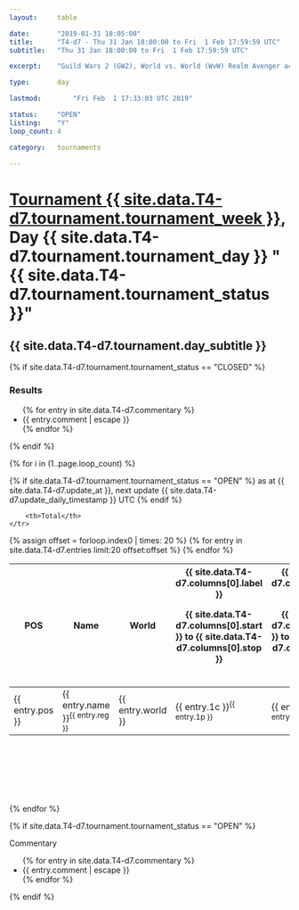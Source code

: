 ```yaml
---
layout: 	table

date: 		"2019-01-31 18:05:00"
title: 		"T4-d7 - Thu 31 Jan 18:00:00 to Fri  1 Feb 17:59:59 UTC"
subtitle: 	"Thu 31 Jan 18:00:00 to Fri  1 Feb 17:59:59 UTC"

excerpt:    "Guild Wars 2 (GW2), World vs. World (WvW) Realm Avenger achivement Tournament. \"Every Kill Counts\""

type:       day

lastmod: 		"Fri Feb  1 17:33:03 UTC 2019"

status:     "OPEN"
listing:    "Y"
loop_count: 4

category: 	tournaments

---
```

<div class="table_header">
    <h1><a href="{{ site.data.T4-d7.tournament.week_url }}">Tournament {{ site.data.T4-d7.tournament.tournament_week }}</a>, Day {{ site.data.T4-d7.tournament.tournament_day }} "{{ site.data.T4-d7.tournament.tournament_status }}"</h1>
    <h2>{{ site.data.T4-d7.tournament.day_subtitle }}</h2> 
</div>

{% if site.data.T4-d7.tournament.tournament_status == "CLOSED" %} 
<div class="commentary">
  <h3>Results</h3>
  <ul>
    {% for entry in site.data.T4-d7.commentary %}
    <li class="commentary_list">{{ entry.comment | escape }}</li>
    {% endfor %}
  </ul>
</div>
{% endif %}


{% for i in (1..page.loop_count) %}

{% if site.data.T4-d7.tournament.tournament_status == "OPEN" %} 
<span class="table_nextupdate">as at {{ site.data.T4-d7.update_at }}, next update {{ site.data.T4-d7.update_daily_timestamp }} UTC</span> 
{% endif %}

<table class="day_table">
  <colgroup>
    <col style="width:18px">
    <col style="width:55px">
    <col style="width:55px">
    <col style="width:12px">
    <col style="width:12px">
    <col style="width:12px">
    <col style="width:12px">
    <col style="width:12px">
    <col style="width:12px">
    <col style="width:12px">
    <col style="width:12px">
    <col style="width:12px">
    <col style="width:12px">
    <col style="width:12px">
    <col style="width:12px">
    <col style="width:12px">
    <col style="width:12px">
    <col style="width:12px">
    <col style="width:12px">
    <col style="width:12px">
    <col style="width:12px">
    <col style="width:12px">
    <col style="width:12px">
    <col style="width:12px">
    <col style="width:12px">
    <col style="width:12px">
    <col style="width:12px">
    <col style="width:18px">
  </colgroup>  
  <thead>
    <tr>
        <th>POS</th>
        <th class="AlignLeft">Name</th>
        <th class="AlignLeft">World</th>

<th><div class="label">{{ site.data.T4-d7.columns[0].label }}<p class="onhover">{{ site.data.T4-d7.columns[0].start }} to {{ site.data.T4-d7.columns[0].stop }}</p></div>​</th>
<th><div class="label">{{ site.data.T4-d7.columns[1].label }}<p class="onhover">{{ site.data.T4-d7.columns[1].start }} to {{ site.data.T4-d7.columns[1].stop }}</p></div>​</th>
<th><div class="label">{{ site.data.T4-d7.columns[2].label }}<p class="onhover">{{ site.data.T4-d7.columns[2].start }} to {{ site.data.T4-d7.columns[2].stop }}</p></div>​</th>
<th><div class="label">{{ site.data.T4-d7.columns[3].label }}<p class="onhover">{{ site.data.T4-d7.columns[3].start }} to {{ site.data.T4-d7.columns[3].stop }}</p></div>​</th>
<th><div class="label">{{ site.data.T4-d7.columns[4].label }}<p class="onhover">{{ site.data.T4-d7.columns[4].start }} to {{ site.data.T4-d7.columns[4].stop }}</p></div>​</th>
<th><div class="label">{{ site.data.T4-d7.columns[5].label }}<p class="onhover">{{ site.data.T4-d7.columns[5].start }} to {{ site.data.T4-d7.columns[5].stop }}</p></div>​</th>
<th><div class="label">{{ site.data.T4-d7.columns[6].label }}<p class="onhover">{{ site.data.T4-d7.columns[6].start }} to {{ site.data.T4-d7.columns[6].stop }}</p></div>​</th>
<th><div class="label">{{ site.data.T4-d7.columns[7].label }}<p class="onhover">{{ site.data.T4-d7.columns[7].start }} to {{ site.data.T4-d7.columns[7].stop }}</p></div>​</th>
<th><div class="label">{{ site.data.T4-d7.columns[8].label }}<p class="onhover">{{ site.data.T4-d7.columns[8].start }} to {{ site.data.T4-d7.columns[8].stop }}</p></div>​</th>
<th><div class="label">{{ site.data.T4-d7.columns[9].label }}<p class="onhover">{{ site.data.T4-d7.columns[9].start }} to {{ site.data.T4-d7.columns[9].stop }}</p></div>​</th>
<th><div class="label">{{ site.data.T4-d7.columns[10].label }}<p class="onhover">{{ site.data.T4-d7.columns[10].start }} to {{ site.data.T4-d7.columns[10].stop }}</p></div>​</th>

<th><div class="label">{{ site.data.T4-d7.columns[11].label }}<p class="onhover">{{ site.data.T4-d7.columns[11].start }} to {{ site.data.T4-d7.columns[11].stop }}</p></div>​</th>
<th><div class="label">{{ site.data.T4-d7.columns[12].label }}<p class="onhover">{{ site.data.T4-d7.columns[12].start }} to {{ site.data.T4-d7.columns[12].stop }}</p></div>​</th>
<th><div class="label">{{ site.data.T4-d7.columns[13].label }}<p class="onhover">{{ site.data.T4-d7.columns[13].start }} to {{ site.data.T4-d7.columns[13].stop }}</p></div>​</th>
<th><div class="label">{{ site.data.T4-d7.columns[14].label }}<p class="onhover">{{ site.data.T4-d7.columns[14].start }} to {{ site.data.T4-d7.columns[14].stop }}</p></div>​</th>
<th><div class="label">{{ site.data.T4-d7.columns[15].label }}<p class="onhover">{{ site.data.T4-d7.columns[15].start }} to {{ site.data.T4-d7.columns[15].stop }}</p></div>​</th>
<th><div class="label">{{ site.data.T4-d7.columns[16].label }}<p class="onhover">{{ site.data.T4-d7.columns[16].start }} to {{ site.data.T4-d7.columns[16].stop }}</p></div>​</th>
<th><div class="label">{{ site.data.T4-d7.columns[17].label }}<p class="onhover">{{ site.data.T4-d7.columns[17].start }} to {{ site.data.T4-d7.columns[17].stop }}</p></div>​</th>
<th><div class="label">{{ site.data.T4-d7.columns[18].label }}<p class="onhover">{{ site.data.T4-d7.columns[18].start }} to {{ site.data.T4-d7.columns[18].stop }}</p></div>​</th>
<th><div class="label">{{ site.data.T4-d7.columns[19].label }}<p class="onhover">{{ site.data.T4-d7.columns[19].start }} to {{ site.data.T4-d7.columns[19].stop }}</p></div>​</th>
<th><div class="label">{{ site.data.T4-d7.columns[20].label }}<p class="onhover">{{ site.data.T4-d7.columns[20].start }} to {{ site.data.T4-d7.columns[20].stop }}</p></div>​</th>

<th><div class="label">{{ site.data.T4-d7.columns[21].label }}<p class="onhover">{{ site.data.T4-d7.columns[21].start }} to {{ site.data.T4-d7.columns[21].stop }}</p></div>​</th>
<th><div class="label">{{ site.data.T4-d7.columns[22].label }}<p class="onhover">{{ site.data.T4-d7.columns[22].start }} to {{ site.data.T4-d7.columns[22].stop }}</p></div>​</th>
<th><div class="label">{{ site.data.T4-d7.columns[23].label }}<p class="onhover">{{ site.data.T4-d7.columns[23].start }} to {{ site.data.T4-d7.columns[23].stop }}</p></div>​</th>

        <th>Total</th>
    </tr>
  </thead>
  {% assign offset = forloop.index0 | times: 20 %}
<tbody>
{% for entry in site.data.T4-d7.entries limit:20 offset:offset %}
  <tr>
    <td class="pl{{ entry.pos }}">{{ entry.pos }}</td>
    <td class="AlignLeft">{{ entry.name }}<sup>{{ entry.reg }}</sup></td>
    <td class="AlignLeft">{{ entry.world }}</td>
    <td class="pl{{ entry.1p }}">{{ entry.1c }}<sup>{{ entry.1p }}</sup></td>
    <td class="pl{{ entry.2p }}">{{ entry.2c }}<sup>{{ entry.2p }}</sup></td>
    <td class="pl{{ entry.3p }}">{{ entry.3c }}<sup>{{ entry.3p }}</sup></td>
    <td class="pl{{ entry.4p }}">{{ entry.4c }}<sup>{{ entry.4p }}</sup></td>
    <td class="pl{{ entry.5p }}">{{ entry.5c }}<sup>{{ entry.5p }}</sup></td>
    <td class="pl{{ entry.6p }}">{{ entry.6c }}<sup>{{ entry.6p }}</sup></td>
    <td class="pl{{ entry.7p }}">{{ entry.7c }}<sup>{{ entry.7p }}</sup></td>
    <td class="pl{{ entry.8p }}">{{ entry.8c }}<sup>{{ entry.8p }}</sup></td>
    <td class="pl{{ entry.9p }}">{{ entry.9c }}<sup>{{ entry.9p }}</sup></td>
    <td class="pl{{ entry.10p }}">{{ entry.10c }}<sup>{{ entry.10p }}</sup></td>
    <td class="pl{{ entry.11p }}">{{ entry.11c }}<sup>{{ entry.11p }}</sup></td>
    <td class="pl{{ entry.12p }}">{{ entry.12c }}<sup>{{ entry.12p }}</sup></td>
    <td class="pl{{ entry.13p }}">{{ entry.13c }}<sup>{{ entry.13p }}</sup></td>
    <td class="pl{{ entry.14p }}">{{ entry.14c }}<sup>{{ entry.14p }}</sup></td>
    <td class="pl{{ entry.15p }}">{{ entry.15c }}<sup>{{ entry.15p }}</sup></td>
    <td class="pl{{ entry.16p }}">{{ entry.16c }}<sup>{{ entry.16p }}</sup></td>
    <td class="pl{{ entry.17p }}">{{ entry.17c }}<sup>{{ entry.17p }}</sup></td>
    <td class="pl{{ entry.18p }}">{{ entry.18c }}<sup>{{ entry.18p }}</sup></td>
    <td class="pl{{ entry.19p }}">{{ entry.19c }}<sup>{{ entry.19p }}</sup></td>
    <td class="pl{{ entry.20p }}">{{ entry.20c }}<sup>{{ entry.20p }}</sup></td>
    <td class="pl{{ entry.21p }}">{{ entry.21c }}<sup>{{ entry.21p }}</sup></td>
    <td class="pl{{ entry.22p }}">{{ entry.22c }}<sup>{{ entry.22p }}</sup></td>
    <td class="pl{{ entry.23p }}">{{ entry.23c }}<sup>{{ entry.23p }}</sup></td>
    <td class="pl{{ entry.24p }}">{{ entry.24c }}<sup>{{ entry.24p }}</sup></td>
    <td>{{ entry.total }}</td>
  </tr>
{% endfor %}  
</tbody>
</table>
<div class="leaderboard">
  <script async src="//pagead2.googlesyndication.com/pagead/js/adsbygoogle.js"></script>
  <!-- 728x90 -->
  <ins class="adsbygoogle"
       style="display:inline-block;width:728px;height:90px"
       data-ad-client="ca-pub-3274917281288240"
       data-ad-slot="3870538733"></ins>
  <script>
  (adsbygoogle = window.adsbygoogle || []).push({});
  </script>    
</div>
<br />
{% endfor %}

{% if site.data.T4-d7.tournament.tournament_status == "OPEN" %} 
<div class="commentary">
  <span class="commentary_title">Commentary</span>
  <ul>
    {% for entry in site.data.T4-d7.commentary %}
    <li class="commentary_list">{{ entry.comment | escape }}</li>
    {% endfor %}
  </ul>
</div>
{% endif %}


